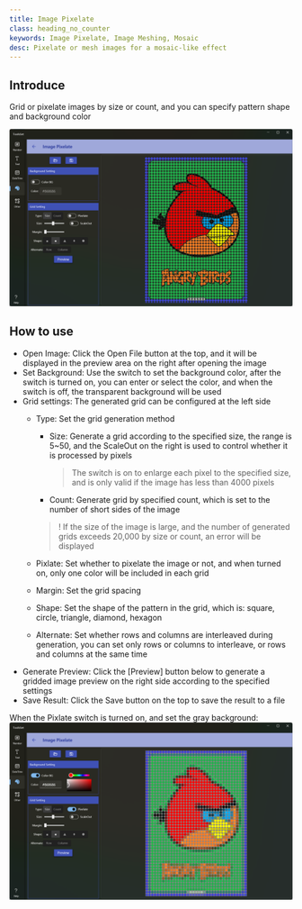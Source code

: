 ```yaml
---
title: Image Pixelate
class: heading_no_counter
keywords: Image Pixelate, Image Meshing, Mosaic
desc: Pixelate or mesh images for a mosaic-like effect
---
```


## Introduce
Grid or pixelate images by size or count, and you can specify pattern shape and background color

![](../../assets/images/ToolsSet/TSMImgPixelate1.png)

## How to use

* Open Image: Click the Open File button at the top, and it will be displayed in the preview area on the right after opening the image
* Set Background: Use the switch to set the background color, after the switch is turned on, you can enter or select the color, and when the switch is off, the transparent background will be used
* Grid settings: The generated grid can be configured at the left side
  * Type: Set the grid generation method
    * Size: Generate a grid according to the specified size, the range is 5~50, and the ScaleOut on the right is used to control whether it is processed by pixels
      > The switch is on to enlarge each pixel to the specified size, and is only valid if the image has less than 4000 pixels 
    * Count: Generate grid by specified count, which is set to the number of short sides of the image
    >! If the size of the image is large, and the number of generated grids exceeds 20,000 by size or count, an error will be displayed

  * Pixlate: Set whether to pixelate the image or not, and when turned on, only one color will be included in each grid
  * Margin: Set the grid spacing
  * Shape: Set the shape of the pattern in the grid, which is: square, circle, triangle, diamond, hexagon
  * Alternate: Set whether rows and columns are interleaved during generation, you can set only rows or columns to interleave, or rows and columns at the same time
* Generate Preview: Click the [Preview] button below to generate a gridded image preview on the right side according to the specified settings
* Save Result: Click the Save button on the top to save the result to a file
  

When the Pixlate switch is turned on, and set the gray background:
![](../../assets/images/ToolsSet/TSMImgPixelate.png)